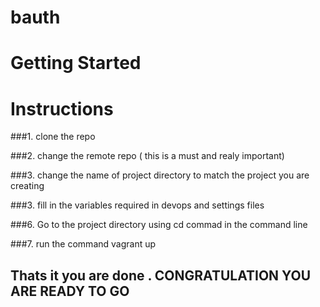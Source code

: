 # bauth

Getting Started
=============================

# Instructions

###1. clone the repo

###2. change the remote repo ( this is a must and realy important)

###3. change the name of project directory to match the project you are creating

###3. fill in the variables required in devops and settings files

###6. Go to the project directory  using cd commad in the command line

###7. run the command vagrant up


## Thats it you are done . CONGRATULATION YOU ARE READY TO GO























